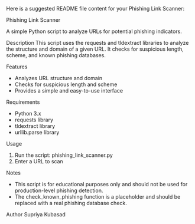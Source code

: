 Here is a suggested README file content for your Phishing Link Scanner:

Phishing Link Scanner

A simple Python script to analyze URLs for potential phishing indicators.

Description
This script uses the requests and tldextract libraries to analyze the structure and domain of a given URL. It checks for suspicious length, scheme, and known phishing databases.

Features
- Analyzes URL structure and domain
- Checks for suspicious length and scheme
- Provides a simple and easy-to-use interface

Requirements
- Python 3.x
- requests library
- tldextract library
- urllib.parse library

Usage
1. Run the script:  phishing_link_scanner.py
2. Enter a URL to scan

Notes
- This script is for educational purposes only and should not be used for production-level phishing detection.
- The check_known_phishing function is a placeholder and should be replaced with a real phishing database check.

Author
Supriya Kubasad


